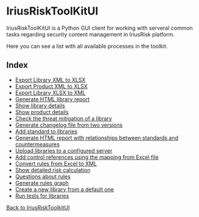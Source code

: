 # IriusRiskToolKitUI

IriusRiskToolKitUI is a Python GUI client for working with serveral common tasks regarding security content management in IriusRisk platform.

Here you can see a list with all available processes in the toolkit.

## Index

* [Export Library XML to XLSX](Export_Library_XML_to_XLSX.md)
* [Export Product XML to XLSX](Export_Product_XML_to_XLSX.md)
* [Export Library XLSX to XML](Export_Library_XLSX_to_XML.md)
* [Generate HTML library report](Generate_HTML_library_report.md)
* [Show library details](Show_library_details.md)
* [Show product details](Show_product_details.md)
* [Check the threat mitigation of a library](Check_the_threat_mitigation_of_a_library.md)
* [Generate changelog file from two versions](Generate_changelog_file_from_two_versions.md)
* [Add standard to libraries](Add_standard_to_libraries.md)
* [Generate HTML report with relationships between standards and countermeasures](Generate_HTML_report_with_relationships_between_standards_and_countermeasures.md)
* [Upload libraries to a configured server](Upload_libraries_to_a_configured_server.md)
* [Add control references using the mapping from Excel file](Add_control_references_using_the_mapping_from_Excel_file.md)
* [Convert rules from Excel to XML](Convert_rules_from_Excel_to_XML.md)
* [Show detailed risk calculation](Show_detailed_risk_calculation.md)
* [Questions about rules](Questions_about_rules.md)
* [Generate rules graph](Generate_rules_graph.md)
* [Create a new library from a default one](Create_a_new_library_from_a_default_one.md)
* [Run tests for libraries](Run_tests_for_libraries.md)

[Back to IriusRiskToolkitUI](../Readme.md)

